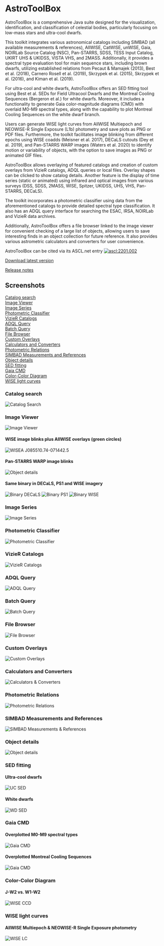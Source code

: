 # AstroToolBox

AstroToolBox is a comprehensive Java suite designed for the visualization, identification, and classification of celestial bodies, particularly focusing on low-mass stars and ultra-cool dwarfs.

This toolkit integrates various astronomical catalogs including SIMBAD (all available measurements & references), AllWISE, CatWISE, unWISE, Gaia, NOIRLab Source Catalog (NSC), Pan-STARRS, SDSS, TESS Input Catalog, UKIRT UHS & UKIDSS, VISTA VHS, and 2MASS. Additionally, it provides a spectral type evaluation tool for main sequence stars, including brown dwarfs, utilizing established relations from Pecaut & Mamajek (2013), Best et al. (2018), Carnero Rosell et al. (2019), Skrzypek et al. (2015), Skrzypek et al. (2016), and Kiman et al. (2019).

For ultra-cool and white dwarfs, AstroToolBox offers an SED fitting tool using Best et al. SEDs for Field Ultracool Dwarfs and the Montreal Cooling Sequences (Bergeron et al.) for white dwarfs. Moreover, it includes a functionality to generate Gaia color-magnitude diagrams (CMD) with overlaid M0-M9 spectral types, along with the capability to plot Montreal Cooling Sequences on the white dwarf branch.

Users can generate WISE light curves from AllWISE Multiepoch and NEOWISE-R Single Exposure (L1b) photometry and save plots as PNG or PDF files. Furthermore, the toolkit facilitates image blinking from different epochs using WISE coadds (Meisner et al. 2017), DECaLS cutouts (Dey et al. 2019), and Pan-STARRS WARP images (Waters et al. 2020) to identify motion or variability of objects, with the option to save images as PNG or animated GIF files.

AstroToolBox allows overlaying of featured catalogs and creation of custom overlays from VizieR catalogs, ADQL queries or local files. Overlay shapes can be clicked to show catalog details. Another feature is the display of time series (static or animated) using infrared and optical images from various surveys (DSS, SDSS, 2MASS, WISE, Spitzer, UKIDSS, UHS, VHS, Pan-STARRS, DECaLS).

The toolkit incorporates a photometric classifier using data from the aforementioned catalogs to provide detailed spectral type classification. It also has an ADQL query interface for searching the ESAC, IRSA, NOIRLab and VizieR data archives.

Additionally, AstroToolBox offers a file browser linked to the image viewer for convenient checking of a large list of objects, allowing users to save interesting finds in an object collection for future reference. It also provides various astrometric calculators and converters for user convenience.

AstroToolBox can be cited via its ASCL.net entry <a href="https://ascl.net/2201.002"><img src="https://img.shields.io/badge/ascl-2201.002-blue.svg?colorB=262255" alt="ascl:2201.002" /></a>

[Download latest version](releases/executables/AstroToolBox-4.2.0.jar)

[Release notes](releases/release%20notes.md)

## Screenshots

[Catalog search](#catalog-search)  
[Image Viewer](#image-viewer)  
[Image Series](#image-series)  
[Photometric Classifier](#photometric-classifier)  
[VizieR Catalogs](#vizier-catalogs)  
[ADQL Query](#adql-query)  
[Batch Query](#batch-query)  
[File Browser](#file-browser)  
[Custom Overlays](#custom-overlays)  
[Calculators and Converters](#calculators-and-converters)  
[Photometric Relations](#photometric-relations)  
[SIMBAD Measurements and References](#simbad-measurements-and-references)  
[Object details](#object-details)  
[SED fitting](#sed-fitting)  
[Gaia CMD](#gaia-cmd)  
[Color-Color Diagram](#color-color-diagram)  
[WISE light curves](#wise-light-curves)  

### Catalog search
![Catalog Search](images/Catalog%20Search.png)

### Image Viewer
![Image Viewer](images/Image%20Viewer.png)

#### WISE image blinks plus AllWISE overlays (green circles)
![WISEA J085510.74-071442.5](images/WISEA%20J085510.74-071442.5.gif)

#### Pan-STARRS WARP image blinks
![Object details](images/PS1%20WARP%20image%20blinks.gif)

#### Same binary in DECaLS, PS1 and WISE imagery
![Binary DECaLS](images/Binary%20DECaLS.gif)
![Binary PS1](images/Binary%20PS1.gif)
![Binary WISE](images/Binary%20WISE.gif)

### Image Series
![Image Series](images/Image%20Series.png)

### Photometric Classifier
![Photometric Classifier](images/Photometric%20Classifier.png)

### VizieR Catalogs
![VizieR Catalogs](images/VizieR%20Catalogs.png)

### ADQL Query
![ADQL Query](images/ADQL%20Query.png)

### Batch Query
![Batch Query](images/Batch%20Query.png)

### File Browser
![File Browser](images/File%20Browser.png)

### Custom Overlays
![Custom Overlays](images/Custom%20Overlays.png)

### Calculators and Converters
![Calculators & Converters](images/Calculators%20&%20Converters.png)

### Photometric Relations
![Photometric Relations](images/Photometric%20Relations.png)

### SIMBAD Measurements and References
![SIMBAD Measurements & References](images/SIMBAD%20measurements%20&%20references.png)

### Object details
![Object details](images/Object%20details.png)

### SED fitting

#### Ultra-cool dwarfs
![UC SED](images/SED.png)

#### White dwarfs
![WD SED](images/WD%20SED.png)

### Gaia CMD

#### Overplotted M0-M9 spectral types
![Gaia CMD](images/Gaia%20CMD%20RD.png)

#### Overplotted Montreal Cooling Sequences 
![Gaia CMD](images/Gaia%20CMD%20WD.png)

### Color-Color Diagram

#### J-W2 vs. W1-W2
![WISE CCD](images/WISE%20CCD.png)

### WISE light curves

#### AllWISE Multiepoch & NEOWISE-R Single Exposure photometry
![WISE LC](images/WISE%20light%20curves.png)
